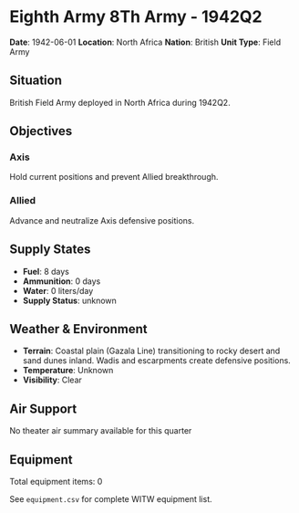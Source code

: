 # Eighth Army 8Th Army - 1942Q2

**Date**: 1942-06-01
**Location**: North Africa
**Nation**: British
**Unit Type**: Field Army

## Situation

British Field Army deployed in North Africa during 1942Q2.

## Objectives

### Axis
Hold current positions and prevent Allied breakthrough.

### Allied
Advance and neutralize Axis defensive positions.

## Supply States

- **Fuel**: 8 days
- **Ammunition**: 0 days
- **Water**: 0 liters/day
- **Supply Status**: unknown

## Weather & Environment

- **Terrain**: Coastal plain (Gazala Line) transitioning to rocky desert and sand dunes inland. Wadis and escarpments create defensive positions.
- **Temperature**: Unknown
- **Visibility**: Clear

## Air Support

No theater air summary available for this quarter

## Equipment

Total equipment items: 0

See `equipment.csv` for complete WITW equipment list.
